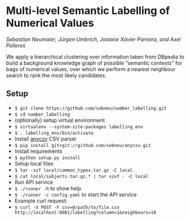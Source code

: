 # Multi-level Semantic Labelling of Numerical Values
*Sebastian Neumaier, Jürgen Umbrich, Josiane Xavier Parreira, and Axel Polleres*

We apply a hierarchical clustering over information taken from DBpedia to build a background knowledge graph of possible “semantic contexts” for bags of numerical values, over which we perform a nearest neighbour search to rank the most likely candidates.

## Setup
* `$ git clone https://github.com/sebneu/number_labelling.git`
* `$ cd number_labelling`
* (optionally) setup virtual environment
* `$ virtualenv --system-site-packages labelling_env`
* `$ . labelling_env/bin/activate`
* Install [anycsv](https://github.com/sebneu/anycsv) CSV parser
* `$ pip install git+git://github.com/sebneu/anycsv.git`
* Install requirements 
* `$ python setup.py install`
* Setup local files
* `$ tar -xzf local/common_types.tar.gz -C local`
* `$ cat local/subjects.tar.gz.* | tar xzvf - -C local`
* Run API service
* `$ ./runner -h`  to show help
* `$ ./runner -c config.yaml`  to start the API service
* Example curl request:
* `$ curl -X POST -F csv=@/path/to/file.csv http://localhost:8081/labelling?column=1&neighbours=10`
